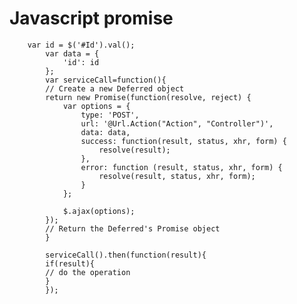  # Javascript promise
        var id = $('#Id').val();
            var data = {
                'id': id
            };
            var serviceCall=function(){
            // Create a new Deferred object
            return new Promise(function(resolve, reject) {
                var options = {
                    type: 'POST',
                    url: '@Url.Action("Action", "Controller")',
                    data: data,
                    success: function(result, status, xhr, form) {
                        resolve(result);
                    },
                    error: function (result, status, xhr, form) {
                        resolve(result, status, xhr, form);
                    }
                };

                $.ajax(options);
            });
            // Return the Deferred's Promise object
            }
            
            serviceCall().then(function(result){
            if(result){
            // do the operation
            }
            });
